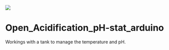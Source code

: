 ![](https://github.com/PlasmaIntec/Open-Acidification/workflows/test/badge.svg)

# Open_Acidification_pH-stat_arduino

Workings with a tank to manage the temperature and pH.
